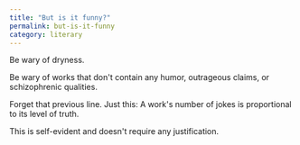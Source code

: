 ```yaml
---
title: "But is it funny?"
permalink: but-is-it-funny
category: literary
---
```


Be wary of dryness.

Be wary of works that don't contain any humor, outrageous claims, or schizophrenic qualities.

Forget that previous line. Just this: A work's number of jokes is proportional to its level of truth.

This is self-evident and doesn't require any justification.
